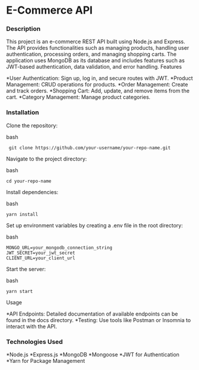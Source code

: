 <h1>E-Commerce API</h1>

<h3>Description</h3>

This project is an e-commerce REST API built using Node.js and Express. The API provides functionalities such as managing products, handling user authentication, processing orders, and managing shopping carts. The application uses MongoDB as its database and includes features such as JWT-based authentication, data validation, and error handling.
Features


*User Authentication: Sign up, log in, and secure routes with JWT.
*Product Management: CRUD operations for products.
*Order Management: Create and track orders.
*Shopping Cart: Add, update, and remove items from the cart.
*Category Management: Manage product categories.


<h3>Installation</h3>

  Clone the repository:

bash

     git clone https://github.com/your-username/your-repo-name.git

Navigate to the project directory:

bash

    cd your-repo-name

Install dependencies:

bash

    yarn install

Set up environment variables by creating a .env file in the root directory:

bash

    MONGO_URL=your_mongodb_connection_string
    JWT_SECRET=your_jwt_secret
    CLIENT_URL=your_client_url

Start the server:

bash

    yarn start



Usage

*API Endpoints: Detailed documentation of available endpoints can be found in the docs directory.
*Testing: Use tools like Postman or Insomnia to interact with the API.

<h3>Technologies Used</h3>

*Node.js
*Express.js
*MongoDB
*Mongoose
*JWT for Authentication
*Yarn for Package Management

